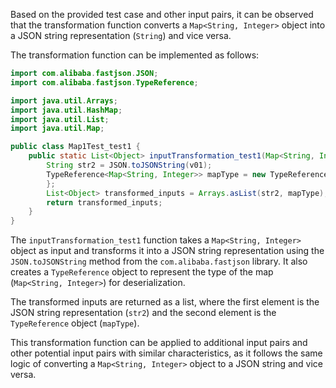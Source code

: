 Based on the provided test case and other input pairs, it can be observed that the transformation function converts a `Map<String, Integer>` object into a JSON string representation (`String`) and vice versa.

The transformation function can be implemented as follows:

```java
import com.alibaba.fastjson.JSON;
import com.alibaba.fastjson.TypeReference;

import java.util.Arrays;
import java.util.HashMap;
import java.util.List;
import java.util.Map;

public class Map1Test_test1 {
    public static List<Object> inputTransformation_test1(Map<String, Integer> v01) {
        String str2 = JSON.toJSONString(v01);
        TypeReference<Map<String, Integer>> mapType = new TypeReference<Map<String, Integer>>() {
        };
        List<Object> transformed_inputs = Arrays.asList(str2, mapType);
        return transformed_inputs;
    }
}
```

The `inputTransformation_test1` function takes a `Map<String, Integer>` object as input and transforms it into a JSON string representation using the `JSON.toJSONString` method from the `com.alibaba.fastjson` library. It also creates a `TypeReference` object to represent the type of the map (`Map<String, Integer>`) for deserialization.

The transformed inputs are returned as a list, where the first element is the JSON string representation (`str2`) and the second element is the `TypeReference` object (`mapType`).

This transformation function can be applied to additional input pairs and other potential input pairs with similar characteristics, as it follows the same logic of converting a `Map<String, Integer>` object to a JSON string and vice versa.